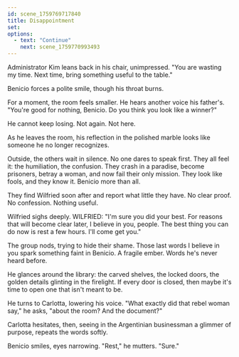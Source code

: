 ```yaml
---
id: scene_1759769717840
title: Disappointment
set:
options:
  - text: "Continue"
    next: scene_1759770993493
---
```


Administrator Kim leans back in his chair, unimpressed.
"You are wasting my time. Next time, bring something useful to the table."

Benicio forces a polite smile, though his throat burns.

For a moment, the room feels smaller.
He hears another voice his father's.
"You're good for nothing, Benicio. Do you think you look like a winner?"

He cannot keep losing. Not again. Not here.

As he leaves the room, his reflection in the polished marble looks like someone he no longer recognizes.

Outside, the others wait in silence. No one dares to speak first.
They all feel it: the humiliation, the confusion.
They crash in a paradise, become prisoners, betray a woman, and now fail their only mission.
They look like fools, and they know it. Benicio more than all.

They find Wilfried soon after and report what little they have.
No clear proof. No confession. Nothing useful.

Wilfried sighs deeply.
WILFRIED: "I'm sure you did your best. For reasons that will become clear later, I believe in you, people. The best thing you can do now is rest a few hours. I'll come get you."

The group nods, trying to hide their shame.
Those last words I believe in you spark something faint in Benicio. A fragile ember.
Words he's never heard before.

He glances around the library: the carved shelves, the locked doors, the golden details glinting in the firelight.
If every door is closed, then maybe it's time to open one that isn't meant to be.

He turns to Carlotta, lowering his voice.
"What exactly did that rebel woman say," he asks, "about the room? And the document?"

Carlotta hesitates, then, seeing in the Argentinian businessman a glimmer of purpose, repeats the words softly.

Benicio smiles, eyes narrowing.
"Rest," he mutters. "Sure."